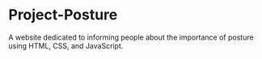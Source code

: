 # Project-Posture
A website dedicated to informing people about the importance of posture using HTML, CSS, and JavaScript.